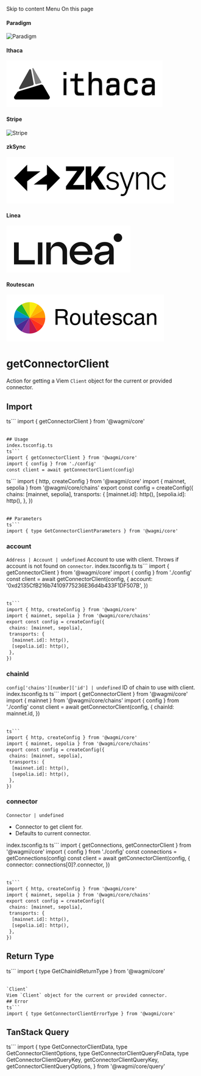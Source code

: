 Skip to content 
Menu
On this page
#### Paradigm
![Paradigm](https://raw.githubusercontent.com/wevm/.github/main/content/sponsors/paradigm-light.svg)
#### Ithaca
![Ithaca](https://raw.githubusercontent.com/wevm/.github/main/content/sponsors/ithaca-light.svg)
#### Stripe
![Stripe](https://raw.githubusercontent.com/wevm/.github/main/content/sponsors/stripe-light.svg)
#### zkSync
![zkSync](https://raw.githubusercontent.com/wevm/.github/main/content/sponsors/zksync-light.svg)
#### Linea
![Linea](https://raw.githubusercontent.com/wevm/.github/main/content/sponsors/linea-light.svg)
#### Routescan
![Routescan](https://raw.githubusercontent.com/wevm/.github/main/content/sponsors/routescan-light.svg)
# getConnectorClient ​
Action for getting a Viem `Client` object for the current or provided connector.
## Import ​
ts```
import { getConnectorClient } from '@wagmi/core'
```

## Usage ​
index.tsconfig.ts
ts```
import { getConnectorClient } from '@wagmi/core'
import { config } from './config'
const client = await getConnectorClient(config)
```

ts```
import { http, createConfig } from '@wagmi/core'
import { mainnet, sepolia } from '@wagmi/core/chains'
export const config = createConfig({
 chains: [mainnet, sepolia],
 transports: {
  [mainnet.id]: http(),
  [sepolia.id]: http(),
 },
})
```

## Parameters ​
ts```
import { type GetConnectorClientParameters } from '@wagmi/core'
```

### account ​
`Address | Account | undefined`
Account to use with client. Throws if account is not found on `connector`.
index.tsconfig.ts
ts```
import { getConnectorClient } from '@wagmi/core'
import { config } from './config'
const client = await getConnectorClient(config, {
 account: '0xd2135CfB216b74109775236E36d4b433F1DF507B', 
})
```

ts```
import { http, createConfig } from '@wagmi/core'
import { mainnet, sepolia } from '@wagmi/core/chains'
export const config = createConfig({
 chains: [mainnet, sepolia],
 transports: {
  [mainnet.id]: http(),
  [sepolia.id]: http(),
 },
})
```

### chainId ​
`config['chains'][number]['id'] | undefined`
ID of chain to use with client.
index.tsconfig.ts
ts```
import { getConnectorClient } from '@wagmi/core'
import { mainnet } from '@wagmi/core/chains'
import { config } from './config'
const client = await getConnectorClient(config, {
 chainId: mainnet.id, 
})
```

ts```
import { http, createConfig } from '@wagmi/core'
import { mainnet, sepolia } from '@wagmi/core/chains'
export const config = createConfig({
 chains: [mainnet, sepolia],
 transports: {
  [mainnet.id]: http(),
  [sepolia.id]: http(),
 },
})
```

### connector ​
`Connector | undefined`
  * Connector to get client for.
  * Defaults to current connector.


index.tsconfig.ts
ts```
import { getConnections, getConnectorClient } from '@wagmi/core'
import { config } from './config'
const connections = getConnections(config)
const client = await getConnectorClient(config, {
 connector: connections[0]?.connector, 
})
```

ts```
import { http, createConfig } from '@wagmi/core'
import { mainnet, sepolia } from '@wagmi/core/chains'
export const config = createConfig({
 chains: [mainnet, sepolia],
 transports: {
  [mainnet.id]: http(),
  [sepolia.id]: http(),
 },
})
```

## Return Type ​
ts```
import { type GetChainIdReturnType } from '@wagmi/core'
```

`Client`
Viem `Client` object for the current or provided connector.
## Error ​
ts```
import { type GetConnectorClientErrorType } from '@wagmi/core'
```

## TanStack Query ​
ts```
import {
 type GetConnectorClientData,
 type GetConnectorClientOptions,
 type GetConnectorClientQueryFnData,
 type GetConnectorClientQueryKey,
 getConnectorClientQueryKey,
 getConnectorClientQueryOptions,
} from '@wagmi/core/query'
```

